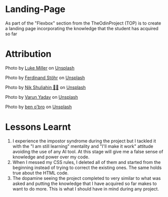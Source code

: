 # Landing-Page
As part of the "Flexbox" section from the TheOdinProject (TOP) is to create a landing page incorporating the knowledge that the student has acquired so far

# Attribution

Photo by <a href="https://unsplash.com/@bylukemiller?utm_content=creditCopyText&utm_medium=referral&utm_source=unsplash">Luke Miller</a> on <a href="https://unsplash.com/photos/the-top-of-a-tall-building-with-a-sky-background-ZPfwkBp89TU?utm_content=creditCopyText&utm_medium=referral&utm_source=unsplash">Unsplash</a>

Photo by <a href="https://unsplash.com/@fellowferdi?utm_content=creditCopyText&utm_medium=referral&utm_source=unsplash">Ferdinand Stöhr</a> on <a href="https://unsplash.com/photos/statue-of-liberty-new-york-under-white-and-blue-cloudy-skies-PeFk7fzxTdk?utm_content=creditCopyText&utm_medium=referral&utm_source=unsplash">Unsplash</a>

Photo by <a href="https://unsplash.com/@tjump?utm_content=creditCopyText&utm_medium=referral&utm_source=unsplash">Nik Shuliahin 💛💙</a> on <a href="https://unsplash.com/photos/low-angle-photo-of-flag-of-usa-L4JWn8HHJ30?utm_content=creditCopyText&utm_medium=referral&utm_source=unsplash">Unsplash</a>

Photo by <a href="https://unsplash.com/@vay2250?utm_content=creditCopyText&utm_medium=referral&utm_source=unsplash">Varun Yadav</a> on <a href="https://unsplash.com/photos/golden-gate-bridge-san-francisco-california-QhYTCG3CTeI?utm_content=creditCopyText&utm_medium=referral&utm_source=unsplash">Unsplash</a>

Photo by <a href="https://unsplash.com/@benobro?utm_content=creditCopyText&utm_medium=referral&utm_source=unsplash">ben o'bro</a> on <a href="https://unsplash.com/photos/high-rise-buildings-city-scape-photography-wpU4veNGnHg?utm_content=creditCopyText&utm_medium=referral&utm_source=unsplash">Unsplash</a>

# Lessons Learnt
1. I experience the impostor syndrome during the project but I tackled it with the "I am still learning" mentality and "I'll make it work" attitude avoiding the use of any AI tool. At this stage will give me a false sense of knowledge and power over my code.
2. When I messed my CSS rules, I deleted all of them and started from the beginning instead of trying to correct the existing ones. The same holds true about the HTML code.
3. The dopamine seeing the project completed to very similar to what was asked and putting the knowledge that I have acquired so far makes to want to do more. This is what I should have in mind during any project.